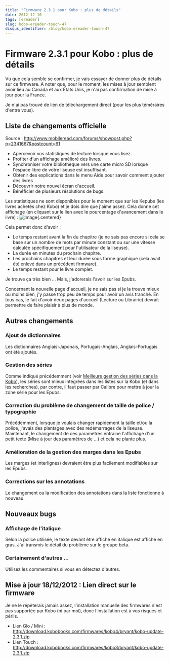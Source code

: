 ```yaml
---
title: "Firmware 2.3.1 pour Kobo : plus de détails"
date: 2012-12-16
tags: [ereader]
slug: kobo-ereader-touch-47
disqus_identifier: /blog/kobo-ereader-touch-47
---
```

# Firmware 2.3.1 pour Kobo : plus de détails

Vu que cela semble se confirmer, je vais essayer de donner plus de détails sur ce firmware. A noter que, pour le moment, les mises à jour semblent avoir lieu au Canada et aux États Unis, je n'ai pas confirmation de mise à jour pour la France.

Je n'ai pas trouvé de lien de téléchargement direct (pour les plus téméraires d'entre vous).


## Liste de changements officielle

Source : http://www.mobileread.com/forums/showpost.php?p=2341667&postcount=61

* Apercevoir vos statistiques de lecture lorsque vous lisez.
* Profiter d'un affichage amélioré des livres.
* Synchroniser votre bibliothèque vers une carte micro SD lorsque l'espace libre de votre liseuse est insuffisant.
* Obtenir des explications dans le menu Aide pour savoir comment ajouter des livres
* Découvrir notre nouvel écran d'accueil.
* Bénéficier de plusieurs résolutions de bugs.

Les statistiques ne sont disponibles pour le moment que sur les Kepubs (les livres achetés chez Kobo) et je dois dire que j'aime assez. Cela donne cet affichage (en cliquant sur le lien avec le pourcentage d'avancement dans le livre) : 
![Image](/blog/kobo-statistics.jpg){.centered}

Cela permet donc d'avoir :

* Le temps restant avant la fin du chapitre (je ne sais pas encore si cela se base sur un nombre de mots par minute constant ou sur une vitesse calculée spécifiquement pour l'utilisateur de la liseuse).
* La durée en minutes du prochain chapitre.
* Les prochains chapitres et leur durée sous forme graphique (cela avait été enlevé dans un précédent firmware).
* Le temps restant pour le livre complet.

Je trouve ça très bien ... Mais, j'adorerais l'avoir sur les Epubs.

Concernant la nouvelle page d'accueil, je ne sais pas si je la trouve mieux ou moins bien, j'y passe trop peu de temps pour avoir un avis tranché. En tous cas, le fait d'avoir deux pages d'accueil (Lecture ou Librairie) devrait permettre de faire plaisir à plus de monde.

## Autres changements

### Ajout de dictionnaires
Les dictionnaires Anglais-Japonais, Portugais-Anglais, Anglais-Portugais ont été ajoutés.

### Gestion des séries

Comme indiqué précédemment (voir [Meilleure gestion des séries dans la Kobo](/blog/kobo-ereader-touch-45)), les séries sont mieux intégrées dans les listes sur la Kobo (et dans les recherches), par contre, il faut passer par Calibre pour mettre à jour la zone série pour les Epubs.

### Correction du problème de changement de taille de police / typographie

Précédemment, lorsque je voulais changer rapidement la taille et/ou la police, j'avais des plantages avec des redémarrages de la liseuse. Maintenant, le changement de ces paramètres entraine l'affichage d'un petit texte (Mise à jour des paramètres de ...) et cela ne plante plus.

### Amélioration de la gestion des marges dans les Epubs

Les marges (et interlignes) devraient être plus facilement modifiables sur les Epubs.

### Corrections sur les annotations

Le changement ou la modification des annotations dans la liste fonctionne à nouveau.

## Nouveaux bugs

### Affichage de l'italique
Selon la police utilisée, le texte devant être affiché en italique est affiché en gras. J'ai transmis le détail du problème sur le groupe beta.

### Certainement d'autres ...

Utilisez les commentaires si vous en détectez d'autres.

## Mise à jour 18/12/2012 : Lien direct sur le firmware

Je ne le répèterais jamais assez, l'installation manuelle des firmwares n'est pas supportée par Kobo (ni par moi), donc l'installation est à vos risques et périls.

* Lien Glo / Mini : http://download.kobobooks.com/firmwares/kobo4/bryant/kobo-update-2.3.1.zip
* Lien Touch : http://download.kobobooks.com/firmwares/kobo3/bryant/kobo-update-2.3.1.zip
